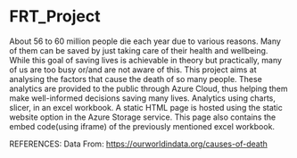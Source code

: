 # FRT_Project
About 56 to 60 million people die each year due to various reasons. Many of them can be saved by just taking care of their health and wellbeing. While this goal of saving lives is achievable in theory but practically, many of us are too busy or/and are not aware of this. This project aims at analysing the factors that cause the death of so many people. These analytics are provided to the public through Azure Cloud, thus helping them make well-informed decisions saving many lives. Analytics using charts, slicer, in an excel workbook. A static HTML page is hosted using the static website option in the Azure Storage service. This page also contains the embed code(using iframe) of the previously mentioned excel workbook. 


REFERENCES:
Data From: https://ourworldindata.org/causes-of-death
